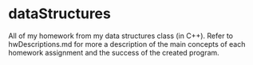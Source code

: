 # dataStructures
All of my homework from my data structures class (in C++).
Refer to hwDescriptions.md for more a description of the 
main concepts of each homework assignment and the success 
of the created program.
